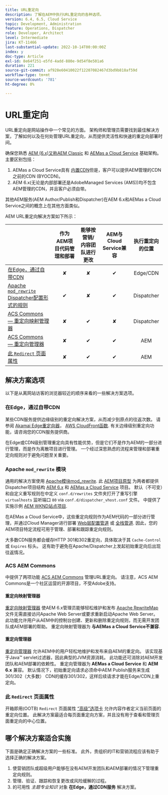 ```yaml
---
title: URL重定向
description: 了解在AEM中执行URL重定向的各种选项。
version: 6.4, 6.5, Cloud Service
topic: Development, Administration
feature: Operations, Dispatcher
role: Developer, Architect
level: Intermediate
jira: KT-11466
last-substantial-update: 2022-10-14T00:00:00Z
index: y
doc-type: Article
exl-id: 8e64f251-e5fd-4add-880e-9d54f8e501a6
duration: 221
source-git-commit: af928e60410022f12207082467d3bd9b818af59d
workflow-type: tm+mt
source-wordcount: '781'
ht-degree: 0%

---
```


# URL重定向

URL重定向是网站操作中一个常见的方面。 架构师和管理员需要找到最佳解决方案，了解如何以及在何处管理URL重定向，从而提供灵活性和快速的重定向部署时间。

确保您熟悉 [AEM (6.x)又称AEM Classic](https://experienceleague.adobe.com/docs/experience-manager-learn/dispatcher-tutorial/chapter-2.html#the-%E2%80%9Clegacy%E2%80%9D-setup) 和 [AEMas a Cloud Service](https://experienceleague.adobe.com/docs/experience-manager-cloud-service/content/overview/architecture.html#runtime-architecture) 基础架构。 主要区别包括：

1. AEMas a Cloud Service具有 [内置CDN](https://experienceleague.adobe.com/docs/experience-manager-cloud-service/content/implementing/content-delivery/cdn.html)但是，客户可以提供AEM管理的CDN之前的CDN (BYOCDN)。
1. AEM 6.x(无论是内部部署还是AdobeManaged Services (AMS))均不包含AEM管理的CDN，并且客户必须自带。

其他AEM服务(AEM Author/Publish和Dispatcher)在AEM 6.x和AEMas a Cloud Service之间的概念上在其他方面类似。

AEM URL重定向解决方案如下所示：

|                                                   | 作为AEM项目代码管理和部署 | 能够按营销/内容团队进行更改 | AEM与Cloud Service兼容 | 执行重定向的位置 |
|---------------------------------------------------|:-----------------------:|:---------------------:|:---------------------:| :---------------------:|
| [在Edge，通过自带CDN](#at-edge-via-bring-your-own-cdn) | ✘ | ✘ | ✔ | Edge/CDN |
| [Apache `mod_rewrite` Dispatcher配置形式的规则](#apache-mod_rewrite-module) | ✔ | ✘ | ✔ | Dispatcher |
| [ACS Commons — 重定向映射管理器](#redirect-map-manager) | ✘ | ✔ | ✘ | Dispatcher |
| [ACS Commons — 重定向管理器](#redirect-manager) | ✘ | ✔ | ✔ | AEM |
| [此 `Redirect` 页面属性](#the-redirect-page-property) | ✘ | ✔ | ✔ | AEM |


## 解决方案选项

以下是从离网站访客的浏览器较近的顺序来看的一些解决方案选项。

### 在Edge，通过自带CDN

某些CDN服务提供边缘级别的重定向解决方案，从而减少到原点的往返次数。 请参阅 [Akamai Edge重定向器](https://techdocs.akamai.com/cloudlets/docs/what-edge-redirector)， [AWS CloudFront函数](https://docs.aws.amazon.com/AmazonCloudFront/latest/DeveloperGuide/cloudfront-functions.html). 有关边缘级别重定向功能，请咨询您的CDN服务提供商。

在Edge或CDN级别管理重定向具有性能优势，但是它们不是作为AEM的一部分进行管理，而是作为离散项目进行管理。 一个经过深思熟虑的流程来管理和部署重定向规则对于避免问题至关重要。


### Apache `mod_rewrite` 模块

通用的解决方案使用 [Apache模块mod_rewrite](https://httpd.apache.org/docs/current/mod/mod_rewrite.html). 此 [AEM项目原型](https://github.com/adobe/aem-project-archetype) 为两者都提供Dispatcher项目结构 [AEM 6.x](https://github.com/adobe/aem-project-archetype/tree/develop/src/main/archetype/dispatcher.ams#file-structure) 和 [AEMas a Cloud Service](https://github.com/adobe/aem-project-archetype/tree/develop/src/main/archetype/dispatcher.cloud#file-structure) 项目。 默认（不可变）和自定义重写规则在中定义 `conf.d/rewrites` 文件夹打开了重写引擎 `virtualhosts` 监听端口 `80` via `conf.d/dispatcher_vhost.conf` 文件。 中提供了实施示例 [AEM WKND站点项目](https://github.com/adobe/aem-guides-wknd/tree/main/dispatcher/src/conf.d/rewrites).

在AEMas a Cloud Service中，这些重定向规则作为AEM代码的一部分进行管理，并通过Cloud Manager进行部署 [Web层配置管道](https://experienceleague.adobe.com/docs/experience-manager-cloud-service/content/implementing/using-cloud-manager/cicd-pipelines/introduction-ci-cd-pipelines.html#web-tier-config-pipelines) 或 [全栈管道](https://experienceleague.adobe.com/docs/experience-manager-cloud-service/content/implementing/using-cloud-manager/cicd-pipelines/introduction-ci-cd-pipelines.html#full-stack-pipeline). 因此，您的AEM项目特定流程可用于管理、部署和跟踪重定向规则。

大多数CDN服务都会缓存HTTP 301和302重定向，具体取决于其 `Cache-Control` 或 `Expires` 标头。 这有助于避免在Apache/Dispatcher上发起初始重定向后出现往返情况。


### ACS AEM Commons

中提供了两项功能 [ACS AEM Commons](https://adobe-consulting-services.github.io/acs-aem-commons/) 管理URL重定向。 请注意，ACS AEM Commons是一个社区运营的开源项目，不受Adobe支持。

#### 重定向映射管理器

[重定向映射管理器](https://adobe-consulting-services.github.io/acs-aem-commons/features/redirect-map-manager/index.html) 使AEM 6.x管理员能够轻松维护和发布 [Apache RewriteMap](https://httpd.apache.org/docs/2.4/rewrite/rewritemap.html) 文件无需直接访问Apache Web Server或要求重新启动Apache Web Server。 此功能允许用户从AEM中的控制台创建、更新和删除重定向规则，而无需开发团队或AEM部署的帮助。 重定向映射管理器为 **与AEMas a Cloud Service不兼容**.

#### 重定向管理器

[重定向管理器](https://adobe-consulting-services.github.io/acs-aem-commons/features/redirect-manager/index.html) 允许AEM中的用户轻松地维护和发布来自AEM的重定向。 该实现基于Java™ servlet过滤器，因此典型的JVM资源消耗。 此功能还可消除对AEM开发团队和AEM部署的依赖性。 重定向管理器为 **AEMas a Cloud Service** 和 **AEM 6.x** 兼容。 默认情况下，初始重定向请求必须命中AEM Publish服务来生成301/302（大多数） CDN的缓存301/302，这样后续请求才能在Edge/CDN上重定向。

### 此 `Redirect` 页面属性

开箱即用(OOTB) `Redirect` 页面属性 [“高级”选项卡](https://experienceleague.adobe.com/docs/experience-manager-cloud-service/content/sites/authoring/fundamentals/page-properties.html#advanced) 允许内容作者定义当前页面的重定向位置。 此解决方案最适合每页面重定向方案，并且没有用于查看和管理页面重定向的中心位置。

## 哪个解决方案适合实施

下面是确定正确解决方案的一些标准。 此外，贵组织的IT和营销流程应该有助于选择正确的解决方案。

1. 使营销团队或超级用户能够在没有AEM开发团队和AEM部署的情况下管理重定向规则。
1. 管理、验证、跟踪和恢复更改或风险缓解的过程。
1. 的可用性 _主题专业知识_ 对象 **在Edge，通过CDN服务** 解决方案。
